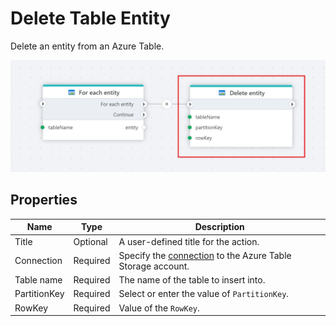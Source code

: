 # Delete Table Entity

Delete an entity from an Azure Table.

![img](../../../../images/flow/delete-table-entity.png)



## Properties

| Name                   | Type       | Description                |
|------------------------|------------|---------------------------------|
| Title              | Optional   | A user-defined title for the action.                 |
| Connection         | Required   | Specify the [connection](connecting-to-azure-table-storage.md) to the Azure Table Storage account.        |
| Table name         | Required   | The name of the table to insert into.                  |
| PartitionKey  | Required   | Select or enter the value of `PartitionKey`.  |
| RowKey    | Required   | Value of the `RowKey`.                                     |

